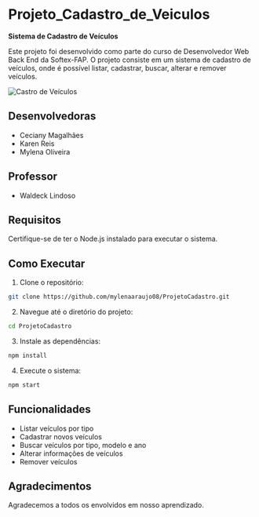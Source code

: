 # Projeto_Cadastro_de_Veiculos

**Sistema de Cadastro de Veículos**

Este projeto foi desenvolvido como parte do curso de Desenvolvedor Web Back End da Softex-FAP. O projeto consiste em um sistema 
de cadastro de veículos, onde é possível listar, cadastrar, buscar, alterar e remover veículos.

![Castro de Veículos]([https://1drv.ms/i/s!Ains6mI4V2Kxje98rnXeCCmQDjOAKQ?e=kXB7PS])


## Desenvolvedoras

- Ceciany Magalhães
- Karen Reis
- Mylena Oliveira

## Professor

- Waldeck Lindoso

## Requisitos

Certifique-se de ter o Node.js instalado para executar o sistema.

## Como Executar

1. Clone o repositório:

```bash
git clone https://github.com/mylenaaraujo08/ProjetoCadastro.git

```

2. Navegue até o diretório do projeto:

```bash
cd ProjetoCadastro
```

3. Instale as dependências:
   
```bash
npm install
```

4. Execute o sistema:
   
```bash
npm start
```

## Funcionalidades
- Listar veículos por tipo
- Cadastrar novos veículos
- Buscar veículos por tipo, modelo e ano
- Alterar informações de veículos
- Remover veículos

## Agradecimentos

Agradecemos a todos os envolvidos em nosso aprendizado.




